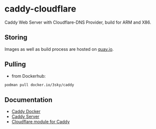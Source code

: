 # caddy-cloudflare

Caddy Web Server with Cloudflare-DNS Provider, build for ARM and X86.

## Storing

Images as well as build process are hosted on [quay.io](quay.io).

## Pulling

* from Dockerhub:

```bash
podman pull docker.io/3sky/caddy
```

## Documentation

* [Caddy Docker](https://hub.docker.com/_/caddy)
* [Caddy Server](https://caddyserver.com/docs/)
* [Cloudflare module for Caddy](github.com/caddy-dns/cloudflare)
